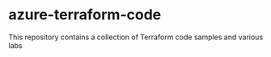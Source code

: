 # azure-terraform-code
This repository contains a collection of Terraform code samples and various labs
